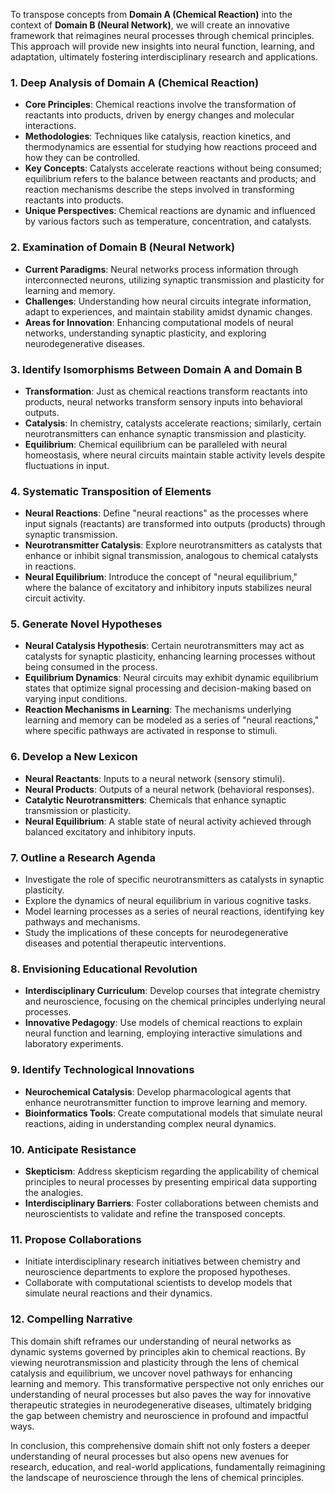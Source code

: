 To transpose concepts from **Domain A (Chemical Reaction)** into the context of **Domain B (Neural Network)**, we will create an innovative framework that reimagines neural processes through chemical principles. This approach will provide new insights into neural function, learning, and adaptation, ultimately fostering interdisciplinary research and applications.

### 1. Deep Analysis of Domain A (Chemical Reaction)
- **Core Principles**: Chemical reactions involve the transformation of reactants into products, driven by energy changes and molecular interactions.
- **Methodologies**: Techniques like catalysis, reaction kinetics, and thermodynamics are essential for studying how reactions proceed and how they can be controlled.
- **Key Concepts**: Catalysts accelerate reactions without being consumed; equilibrium refers to the balance between reactants and products; and reaction mechanisms describe the steps involved in transforming reactants into products.
- **Unique Perspectives**: Chemical reactions are dynamic and influenced by various factors such as temperature, concentration, and catalysts.

### 2. Examination of Domain B (Neural Network)
- **Current Paradigms**: Neural networks process information through interconnected neurons, utilizing synaptic transmission and plasticity for learning and memory.
- **Challenges**: Understanding how neural circuits integrate information, adapt to experiences, and maintain stability amidst dynamic changes.
- **Areas for Innovation**: Enhancing computational models of neural networks, understanding synaptic plasticity, and exploring neurodegenerative diseases.

### 3. Identify Isomorphisms Between Domain A and Domain B
- **Transformation**: Just as chemical reactions transform reactants into products, neural networks transform sensory inputs into behavioral outputs.
- **Catalysis**: In chemistry, catalysts accelerate reactions; similarly, certain neurotransmitters can enhance synaptic transmission and plasticity.
- **Equilibrium**: Chemical equilibrium can be paralleled with neural homeostasis, where neural circuits maintain stable activity levels despite fluctuations in input.

### 4. Systematic Transposition of Elements
- **Neural Reactions**: Define "neural reactions" as the processes where input signals (reactants) are transformed into outputs (products) through synaptic transmission.
- **Neurotransmitter Catalysis**: Explore neurotransmitters as catalysts that enhance or inhibit signal transmission, analogous to chemical catalysts in reactions.
- **Neural Equilibrium**: Introduce the concept of "neural equilibrium," where the balance of excitatory and inhibitory inputs stabilizes neural circuit activity.

### 5. Generate Novel Hypotheses
- **Neural Catalysis Hypothesis**: Certain neurotransmitters may act as catalysts for synaptic plasticity, enhancing learning processes without being consumed in the process.
- **Equilibrium Dynamics**: Neural circuits may exhibit dynamic equilibrium states that optimize signal processing and decision-making based on varying input conditions.
- **Reaction Mechanisms in Learning**: The mechanisms underlying learning and memory can be modeled as a series of "neural reactions," where specific pathways are activated in response to stimuli.

### 6. Develop a New Lexicon
- **Neural Reactants**: Inputs to a neural network (sensory stimuli).
- **Neural Products**: Outputs of a neural network (behavioral responses).
- **Catalytic Neurotransmitters**: Chemicals that enhance synaptic transmission or plasticity.
- **Neural Equilibrium**: A stable state of neural activity achieved through balanced excitatory and inhibitory inputs.

### 7. Outline a Research Agenda
- Investigate the role of specific neurotransmitters as catalysts in synaptic plasticity.
- Explore the dynamics of neural equilibrium in various cognitive tasks.
- Model learning processes as a series of neural reactions, identifying key pathways and mechanisms.
- Study the implications of these concepts for neurodegenerative diseases and potential therapeutic interventions.

### 8. Envisioning Educational Revolution
- **Interdisciplinary Curriculum**: Develop courses that integrate chemistry and neuroscience, focusing on the chemical principles underlying neural processes.
- **Innovative Pedagogy**: Use models of chemical reactions to explain neural function and learning, employing interactive simulations and laboratory experiments.

### 9. Identify Technological Innovations
- **Neurochemical Catalysis**: Develop pharmacological agents that enhance neurotransmitter function to improve learning and memory.
- **Bioinformatics Tools**: Create computational models that simulate neural reactions, aiding in understanding complex neural dynamics.

### 10. Anticipate Resistance
- **Skepticism**: Address skepticism regarding the applicability of chemical principles to neural processes by presenting empirical data supporting the analogies.
- **Interdisciplinary Barriers**: Foster collaborations between chemists and neuroscientists to validate and refine the transposed concepts.

### 11. Propose Collaborations
- Initiate interdisciplinary research initiatives between chemistry and neuroscience departments to explore the proposed hypotheses.
- Collaborate with computational scientists to develop models that simulate neural reactions and their dynamics.

### 12. Compelling Narrative
This domain shift reframes our understanding of neural networks as dynamic systems governed by principles akin to chemical reactions. By viewing neurotransmission and plasticity through the lens of chemical catalysis and equilibrium, we uncover novel pathways for enhancing learning and memory. This transformative perspective not only enriches our understanding of neural processes but also paves the way for innovative therapeutic strategies in neurodegenerative diseases, ultimately bridging the gap between chemistry and neuroscience in profound and impactful ways.

In conclusion, this comprehensive domain shift not only fosters a deeper understanding of neural processes but also opens new avenues for research, education, and real-world applications, fundamentally reimagining the landscape of neuroscience through the lens of chemical principles.